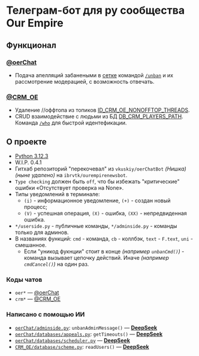 # Телеграм-бот для ру сообщества Our Empire

## Функционал

### [@oerChat](https://t.me/oerChat)

* Подача апелляций забанеными в [сетке](https://blog.ourempire.ru/chats) командой [`/unban`](src/oerChat/adminside.py) и их рассмотрение модерацией, с возможность отвечать.

### [@CRM_OE](https://t.me/CRM_OE)

* Удаление //оффтопа из топиков [ID_CRM_OE_NONOFFTOP_THREADS](example.env).
* CRUD взаимодействие с людьми из БД [DB_CRM_PLAYERS_PATH](example.env). Команда [`/who`](src/CRM_OE/userside.py) для быстрой идентефикации.

## О проекте

* [Python 3.12.3](https://www.python.org/downloads/release/python-3123)
* W.I.P. 0.4.1
* Гитхаб репозиторий "перекочевал" из `vkuskiy/oerChatBot` _(Нишка)_ _(ныне удалено)_ на `ibrvtk/ourempirenewsbot`.
* `Type checking` должен быть `off`, что бы избежать "критические" ошибки «Отсутствует проверка на None».
* Типы уведомлений в терминале:
  * `(i)` - информационное уведомление, `(+)` - создан новый процесс;
  * `(V)` - успешная операция, `(X)` - ошибка, `(XX)` - непредвиденная ошибка.
* `*/userside.py` - публичные команды, `*/adminside.py` - команды только для админов.
* В названиях функций: `cmd` - команда, `cb` - коллбэк, `text` - `F.text`, `uni` - смешанное.
  * Eсли "уникод фукнции" стоит в конце _(например `unbanCmd()`)_ - команда вызывает цепочку действий. Иначе _(например `cmdCancel()`)_ на один раз.

### Коды чатов

* `oer*` — [@oerChat](https://t.me/oerChat)
* `crm*` — [@CRM_OE](https://t.me/CRM_OE)

### Написано с помощью ИИ

* [`oerChat/adminside.py`](src/oerChat/adminside.py): `unbanAdminMessage()` — [**DeepSeek**](https://www.deepseek.com)
* [`oerChat/databases/appeals.py`](src/oerChat/databases/appeals.py): `getTimeouts()` — [**DeepSeek**](https://www.deepseek.com)
* [`oerChat/databases/scheduler.py`](src/oerChat/databases/scheduler.py) — [**DeepSeek**](https://www.deepseek.com)
* [`CRM_OE/database/scheme.py`](src/CRM_OE/database/scheme.py): `readUsers()` — [**DeepSeek**](https://www.deepseek.com)